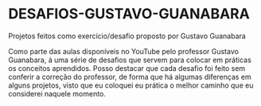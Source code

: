 # DESAFIOS-GUSTAVO-GUANABARA
Projetos feitos como exercício/desafio proposto por Gustavo Guanabara

Como parte das aulas disponíveis no YouTube pelo professor Gustavo Guanabara, á uma série de desafios que servem para colocar em práticas os conceitos aprendidos.
Posso destacar que cada desafio foi feito sem conferir a correção do professor, de forma que há algumas diferenças em alguns projetos, visto que eu coloquei eu prática
o melhor caminho que eu considerei naquele momento.
